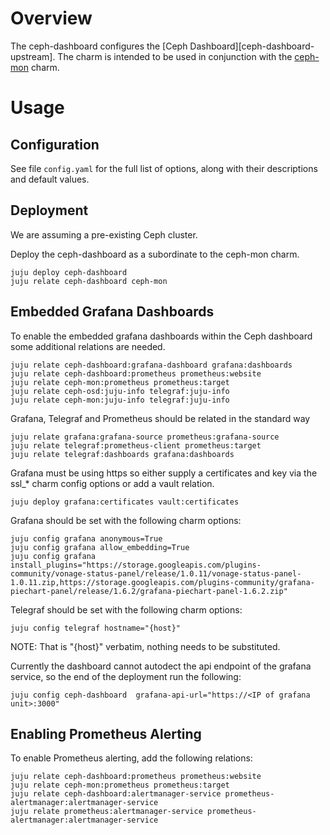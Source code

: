 # Overview

The ceph-dashboard configures the [Ceph Dashboard][ceph-dashboard-upstream].
The charm is intended to be used in conjunction with the
[ceph-mon][ceph-mon-charm] charm.

# Usage

## Configuration

See file `config.yaml` for the full list of options, along with their
descriptions and default values.

## Deployment

We are assuming a pre-existing Ceph cluster.

Deploy the ceph-dashboard as a subordinate to the ceph-mon charm.

    juju deploy ceph-dashboard
    juju relate ceph-dashboard ceph-mon

## Embedded Grafana Dashboards

To enable the embedded grafana dashboards within the Ceph dashboard
some additional relations are needed.

    juju relate ceph-dashboard:grafana-dashboard grafana:dashboards
    juju relate ceph-dashboard:prometheus prometheus:website
    juju relate ceph-mon:prometheus prometheus:target
    juju relate ceph-osd:juju-info telegraf:juju-info
    juju relate ceph-mon:juju-info telegraf:juju-info

Grafana, Telegraf and Prometheus should be related in the standard way

    juju relate grafana:grafana-source prometheus:grafana-source
    juju relate telegraf:prometheus-client prometheus:target
    juju relate telegraf:dashboards grafana:dashboards

Grafana must be using https so either supply a certificates and key via
the ssl\_\* charm config options or add a vault relation.

    juju deploy grafana:certificates vault:certificates

Grafana should be set with the following charm options:

    juju config grafana anonymous=True
    juju config grafana allow_embedding=True
    juju config grafana install_plugins="https://storage.googleapis.com/plugins-community/vonage-status-panel/release/1.0.11/vonage-status-panel-1.0.11.zip,https://storage.googleapis.com/plugins-community/grafana-piechart-panel/release/1.6.2/grafana-piechart-panel-1.6.2.zip"

Telegraf should be set with the following charm options:

    juju config telegraf hostname="{host}"

NOTE: That is "{host}" verbatim, nothing needs to be substituted.


Currently the dashboard cannot autodect the api endpoint of the grafana
service, so the end of the deployment run the following:

    juju config ceph-dashboard  grafana-api-url="https://<IP of grafana unit>:3000"

## Enabling Prometheus Alerting

To enable Prometheus alerting, add the following relations:

    juju relate ceph-dashboard:prometheus prometheus:website
    juju relate ceph-mon:prometheus prometheus:target
    juju relate ceph-dashboard:alertmanager-service prometheus-alertmanager:alertmanager-service
    juju relate prometheus:alertmanager-service prometheus-alertmanager:alertmanager-service

<!-- LINKS -->

[ceph-dashboard]: https://docs.ceph.com/en/latest/mgr/dashboard/
[ceph-mon-charm]: https://jaas.ai/ceph-mon
